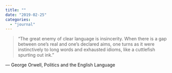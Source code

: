 ```yaml
---
title: ""
date: "2019-02-25"
categories: 
  - "journal"
---
```


> “The great enemy of clear language is insincerity. When there is a gap between one’s real and one’s declared aims, one turns as it were instinctively to long words and exhausted idioms, like a cuttlefish spurting out ink.”

― George Orwell, Politics and the English Language
